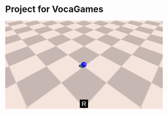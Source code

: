 # Project for VocaGames
![](https://github.com/StayOnSofa/Unity-VocaGames/blob/main/Example.gif?raw=true)
